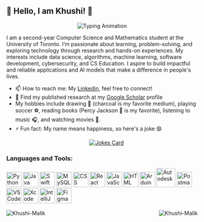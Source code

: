 ##  🦋 Hello, I am Khushi! 🦋

<!--
**Khushi-Malik/Khushi-Malik** is a ✨ _special_ ✨ repository because its `README.md` (this file) appears on your GitHub profile.

Here are some ideas to get you started:

- 🔭 I’m currently working on ...
- 🌱 I’m currently learning ...
- 👯 I’m looking to collaborate on ...
- 🤔 I’m looking for help with ...
- 💬 Ask me about ...
- 📫 How to reach me: ...
- 😄 Pronouns: ...
- ⚡ Fun fact: ...
-->

<p align="center">
  <img src="https://readme-typing-svg.herokuapp.com?font=Fira+Code&size=25&pause=1000&color=FF5733&width=435&lines=Welcome+to+my+GitHub+profile." alt="Typing Animation" />
</p>

<!--
<p align="right">
  <img src="https://komarev.com/ghpvc/?username=Khushi-Malik&label=Profile%20Views&color=ebb434&style=for-the-badge" alt="Profile Views" width="100" height="20" />
</p>
-->

I am a second-year Computer Science and Mathematics student at the University of Toronto. I’m passionate about learning, problem-solving, and exploring technology through research and hands-on experiences. My interests include data science, algorithms, machine learning, software development, cybersecurity, and CS Education. I aspire to build impactful and reliable applications and AI models that make a difference in people's lives.

- 📫 How to reach me:  My <a href="https://www.linkedin.com/in/khushi-malik19/">Linkedin,</a> feel free to connect!
- 📑 Find my published research at my <a href="https://scholar.google.com/citations?user=o8zvj34AAAAJ&hl=en">Google Scholar</a> profile
- My hobbies include drawing 🎨 (charcoal is my favorite medium), playing soccer ⚽, reading books (Percy Jackson 🔱 is my favorite), listening to music 🎧, and watching movies 🎥.
- ⚡ Fun fact: My name means happiness, so here's a joke 😄
  <p align="center">
  <a href="https://github.com/khushi-malik/"><img src="https://readme-jokes.vercel.app/api" alt="Jokes Card" /></a>
  </p> 
<p align="left">
</p>
<h3 align="left">Languages and Tools:</h3>
<p align="left">
  <img src="https://cdn.jsdelivr.net/gh/devicons/devicon/icons/python/python-original.svg" alt="Python" width="40" height="40"/> 
  <img src="https://cdn.jsdelivr.net/gh/devicons/devicon/icons/java/java-original.svg" alt="Java" width="40" height="40"/> 
  <img src="https://cdn.jsdelivr.net/gh/devicons/devicon/icons/swift/swift-original.svg" alt="Swift" width="40" height="40"/> 
  <img src="https://cdn.jsdelivr.net/gh/devicons/devicon/icons/mysql/mysql-original.svg" alt="MySQL" width="40" height="40"/>
  <img src="https://cdn.jsdelivr.net/gh/devicons/devicon/icons/css3/css3-original.svg" alt="CSS" width="40" height="40"/> 
  <img src="https://cdn.jsdelivr.net/gh/devicons/devicon/icons/react/react-original.svg" alt="React" width="40" height="40"/> 
  <img src="https://cdn.jsdelivr.net/gh/devicons/devicon/icons/javascript/javascript-original.svg" alt="JavaScript" width="40" height="40"/>
  <img src="https://cdn.jsdelivr.net/gh/devicons/devicon/icons/html5/html5-original.svg" alt="HTML" width="40" height="40"/>
  <!-- Custom icons for Autodesk and Arduino -->
  <img src="https://cdn.jsdelivr.net/gh/devicons/devicon/icons/arduino/arduino-original.svg" alt="Arduino" width="40" height="40"/> 
  <img src="https://brand.autodesk.com/app/uploads/2021/04/symbol-1.svg" alt="Autodesk" width="50" height="50"/>
  <!-- Additional Tools -->
  <img src="https://cdn.jsdelivr.net/gh/devicons/devicon/icons/postgresql/postgresql-original.svg" alt="Postman" width="40" height="40"/>
  <img src="https://cdn.jsdelivr.net/gh/devicons/devicon/icons/vscode/vscode-original.svg" alt="VS Code" width="40" height="40"/>
  <img src="https://cdn.jsdelivr.net/gh/devicons/devicon/icons/xcode/xcode-original.svg" alt="Xcode" width="40" height="40"/>
  <img src="https://cdn.jsdelivr.net/gh/devicons/devicon/icons/intellij/intellij-original.svg" alt="IntelliJ" width="40" height="40"/>
  <img src="https://cdn.jsdelivr.net/gh/devicons/devicon/icons/figma/figma-original.svg" alt="Figma" width="40" height="40"/>
</p>

<p><img align="left" src="https://github-readme-stats.vercel.app/api/top-langs?username=Khushi-Malik&show_icons=true&locale=en&count=10" alt="Khushi-Malik" /></p>

<p><img align="right" src="https://github-readme-streak-stats.herokuapp.com/?user=Khushi-Malik&" alt="Khushi-Malik" /></p>

<br><br>
<!--
<p align="center">
  <img src="https://github-readme-activity-graph.vercel.app/graph?username=Khushi-Malik&theme=github" alt="Contribution Graph" height="300" />
</p>
-->



